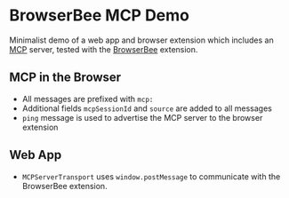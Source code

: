 # BrowserBee MCP Demo

Minimalist demo of a web app and browser extension which includes an [MCP](https://modelcontextprotocol.io/) server, tested with the [BrowserBee](https://github.com/parsaghaffari/browserbee) extension.

## MCP in the Browser

- All messages are prefixed with `mcp:`
- Additional fields `mcpSessionId` and `source` are added to all messages
- `ping` message is used to advertise the MCP server to the browser extension

## Web App

- `MCPServerTransport` uses `window.postMessage` to communicate with the BrowserBee extension.
